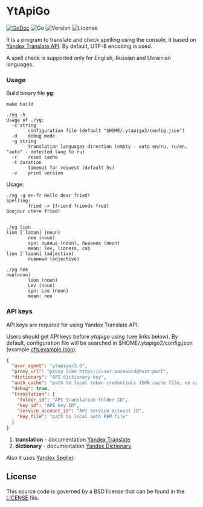 YtApiGo
=======

[![GoDoc](https://godoc.org/github.com/z0rr0/ytapigo?status.svg)](https://godoc.org/github.com/z0rr0/ytapigo)
![Go](https://github.com/z0rr0/ytapigo/workflows/Go/badge.svg)
![Version](https://img.shields.io/github/tag/z0rr0/ytapigo.svg)
![License](https://img.shields.io/github/license/z0rr0/ytapigo.svg)

It is a program to translate and check spelling using the console, it based on [Yandex Translate API](https://cloud.yandex.com/en/docs/translate/).
By default, UTF-8 encoding is used.

A spell check is supported only for English, Russian and Ukrainian languages.

### Usage

Build binary file **yg**: 

```
make build

./yg -h
Usage of ./yg:
  -c string
        configuration file (default "$HOME/.ytapigo3/config.json")
  -d    debug mode
  -g string
        translation languages direction (empty - auto en/ru, ru/en, "auto" - detected lang to ru)
  -r    reset cache
  -t duration
        timeout for request (default 5s)
  -v    print version
```


Usage:

```
./yg -g en-fr Hello dear fried!  
Spelling: 
        fried -> [friend friends fred]
Bonjour chère fried!


./yg lion
lion [ˈlaɪən] (noun)
        лев (noun)
        syn: львица (noun), львенок (noun)
        mean: lev, lioness, cub
lion [ˈlaɪən] (adjective)
        львиный (adjective)
        
./yg лев 
лев(noun)
        lion (noun)
        Lev (noun)
        syn: Leo (noun)
        mean: лео        
```

### API keys

API keys are required for using Yandex Translate API.

Users should get API keys before *ytapigo* using (see links below).
By default, configuration file will be searched in $HOME/.ytapigo2/config.json 
(example [cfg.example.json](https://github.com/z0rr0/ytapigo/blob/master/cfg.example.json)).

```json
{
  "user_agent": "ytapigo/3.0",
  "proxy_url": "proxy like https://user:password@host:port",
  "dictionary": "API dictionary key",
  "auth_cache": "path to local token credentials JSON cache file, no cache if empty",
  "debug": true,
  "translation": {
    "folder_id": "API translation folder ID",
    "key_id": "API key ID",
    "service_account_id": "API service account ID",
    "key_file": "path to local auth PEM file"
  }
}
```

1. **translation** - documentation [Yandex Translate](https://cloud.yandex.com/en/docs/translate/)
2. **dictionary** - documentation [Yandex Dictionary](https://tech.yandex.com/dictionary/)

Also it uses [Yandex Speller](http://api.yandex.ru/speller/).

## License

This source code is governed by a BSD license 
that can be found in the [LICENSE](https://github.com/z0rr0/ytapigo/blob/master/LICENSE) file.
